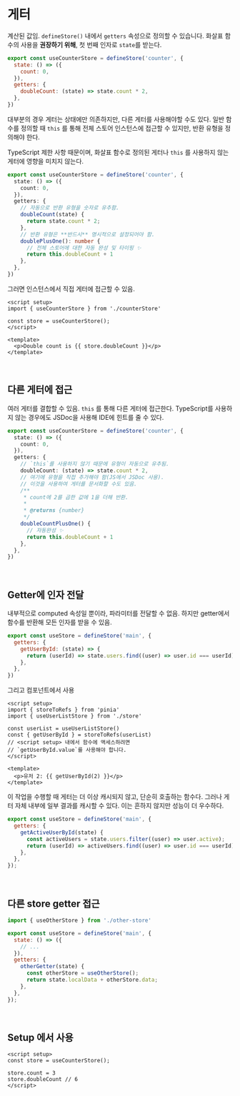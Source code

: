 # 게터

계산된 값임. `defineStore()` 내에서 `getters` 속성으로 정의할 수 있습니다. 화살표 함수의 사용을 **권장하기 위해**, 첫 번째 인자로 `state`를 받는다.

```js
export const useCounterStore = defineStore('counter', {
  state: () => ({
    count: 0,
  }),
  getters: {
    doubleCount: (state) => state.count * 2,
  },
})
```

대부분의 경우 게터는 상태에만 의존하지만, 다른 게터를 사용해야할 수도 있다. 일반 함수를 정의할 때 `this` 를 통해 전체 스토어 인스턴스에 접근할 수 있지만, 반환 유형을 정의해야 한다.

TypeScript 제한 사항 때문이며, 화살표 함수로 정의된 게터나 `this` 를 사용하지 않는 게터에 영향을 미치지 않는다.

```ts
export const useCounterStore = defineStore('counter', {
  state: () => ({
    count: 0,
  }),
  getters: {
    // 자동으로 반환 유형을 숫자로 유추함.
    doubleCount(state) {
      return state.count * 2;
    },
    // 반환 유형은 **반드시** 명시적으로 설정되어야 함.
    doublePlusOne(): number {
      // 전체 스토어에 대한 자동 완성 및 타이핑 ✨
      return this.doubleCount + 1
    },
  },
})
```

그러면 인스턴스에서 직접 게터에 접근할 수 있음.

```vue
<script setup>
import { useCounterStore } from './counterStore'

const store = useCounterStore();
</script>

<template>
  <p>Double count is {{ store.doubleCount }}</p>
</template>
```

<br/>

## 다른 게터에 접근

여러 게터를 결합할 수 있음. `this` 를 통해 다른 게터에 접근한다. TypeScript를 사용하지 않는 경우에도 JSDoc을 사용해 IDE에 힌트를 줄 수 있다.

```ts
export const useCounterStore = defineStore('counter', {
  state: () => ({
    count: 0,
  }),
  getters: {
    // `this`를 사용하지 않기 때문에 유형이 자동으로 유추됨.
    doubleCount: (state) => state.count * 2,
    // 여기에 유형을 직접 추가해야 함(JS에서 JSDoc 사용).
    // 이것을 사용하여 게터를 문서화할 수도 있음.
    /**
     * count에 2를 곱한 값에 1을 더해 반환.
     *
     * @returns {number}
     */
    doubleCountPlusOne() {
      // 자동완성 ✨
      return this.doubleCount + 1
    },
  },
})
```

<br/>

## Getter에 인자 전달

 내부적으로 computed 속성일 뿐이라, 파라미터를 전달할 수 없음. 하지만 getter에서 함수를 반환해 모든 인자를 받을 수 있음.

```js
export const useStore = defineStore('main', {
  getters: {
    getUserById: (state) => {
      return (userId) => state.users.find((user) => user.id === userId)
    },
  },
})
```

그리고 컴포넌트에서 사용

```vue
<script setup>
import { storeToRefs } from 'pinia'
import { useUserListStore } from './store'

const userList = useUserListStore()
const { getUserById } = storeToRefs(userList)
// <script setup> 내에서 함수에 액세스하려면
// `getUserById.value`를 사용해야 합니다.
</script>

<template>
  <p>유저 2: {{ getUserById(2) }}</p>
</template>
```

이 작업을 수행할 때 게터는 더 이상 캐시되지 않고, 단순히 호출하는 함수다. 그러나 게터 자체 내부에 일부 결과를 캐시할 수 있다. 이는 흔하지 않지만 성능이 더 우수하다.

```javascript
export const useStore = defineStore('main', {
  getters: {
    getActiveUserById(state) {
      const activeUsers = state.users.filter((user) => user.active);
      return (userId) => activeUsers.find((user) => user.id === userId);
    },
  },
});
```

<br/>

## 다른 store getter 접근

```javascript
import { useOtherStore } from './other-store'

export const useStore = defineStore('main', {
  state: () => ({
    // ...
  }),
  getters: {
    otherGetter(state) {
      const otherStore = useOtherStore();
      return state.localData + otherStore.data;
    },
  },
});
```

<br/>

## Setup 에서 사용

```vue
<script setup>
const store = useCounterStore();

store.count = 3
store.doubleCount // 6
</script>
```
